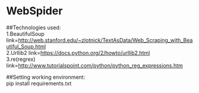 # WebSpider
##Technologies used:</br>
1.BeautifulSoup link=http://web.stanford.edu/~zlotnick/TextAsData/Web_Scraping_with_Beautiful_Soup.html </br>
2.Urllib2 link=https://docs.python.org/2/howto/urllib2.html</br>
3.re(regrex) link=http://www.tutorialspoint.com/python/python_reg_expressions.htm</br>

##Setting working environment:</br>
pip install requirements.txt</br>
